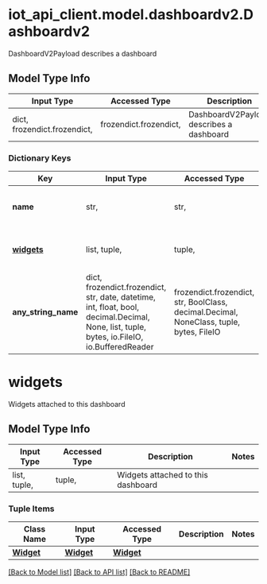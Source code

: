# iot_api_client.model.dashboardv2.Dashboardv2

DashboardV2Payload describes a dashboard

## Model Type Info
Input Type | Accessed Type | Description | Notes
------------ | ------------- | ------------- | -------------
dict, frozendict.frozendict,  | frozendict.frozendict,  | DashboardV2Payload describes a dashboard | 

### Dictionary Keys
Key | Input Type | Accessed Type | Description | Notes
------------ | ------------- | ------------- | ------------- | -------------
**name** | str,  | str,  | The friendly name of the dashboard | [optional] 
**[widgets](#widgets)** | list, tuple,  | tuple,  | Widgets attached to this dashboard | [optional] 
**any_string_name** | dict, frozendict.frozendict, str, date, datetime, int, float, bool, decimal.Decimal, None, list, tuple, bytes, io.FileIO, io.BufferedReader | frozendict.frozendict, str, BoolClass, decimal.Decimal, NoneClass, tuple, bytes, FileIO | any string name can be used but the value must be the correct type | [optional]

# widgets

Widgets attached to this dashboard

## Model Type Info
Input Type | Accessed Type | Description | Notes
------------ | ------------- | ------------- | -------------
list, tuple,  | tuple,  | Widgets attached to this dashboard | 

### Tuple Items
Class Name | Input Type | Accessed Type | Description | Notes
------------- | ------------- | ------------- | ------------- | -------------
[**Widget**](Widget.md) | [**Widget**](Widget.md) | [**Widget**](Widget.md) |  | 

[[Back to Model list]](../../README.md#documentation-for-models) [[Back to API list]](../../README.md#documentation-for-api-endpoints) [[Back to README]](../../README.md)

